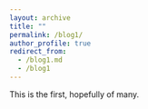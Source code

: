```yaml
---
layout: archive
title: ""
permalink: /blog1/
author_profile: true
redirect_from:
  - /blog1.md
  - /blog1
---
```


This is the first, hopefully of many.
